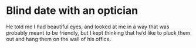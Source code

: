 Blind date with an optician
===========================He told me I had beautiful eyes, and looked at me in a way that was probably meant to be friendly, but I kept thinking that he’d like to pluck them out and hang them on the wall of his office.
